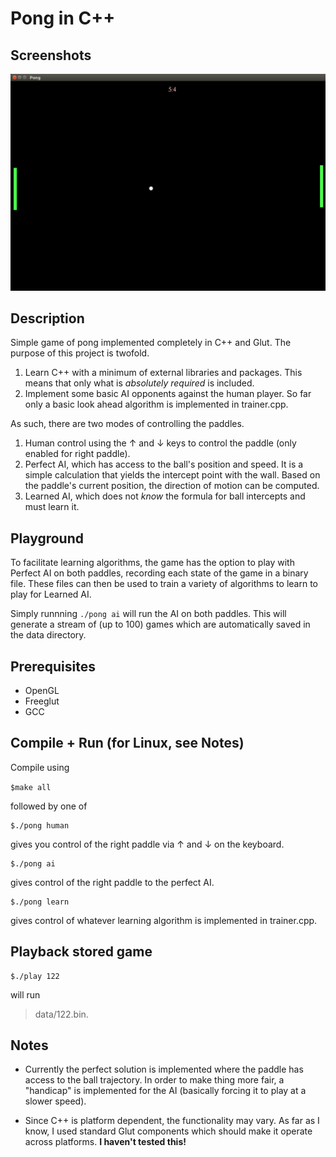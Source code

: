 
# Pong in C++
## Screenshots
![Screen shot of gameplay](images/screen2.png)

## Description
Simple game of pong implemented completely in C++ and Glut. The purpose of this project is twofold. 

1. Learn C++ with a minimum of external libraries and packages. This means that only what is *absolutely required* is included.
2. Implement some basic AI opponents against the human player. So far only a basic look ahead algorithm is implemented in trainer.cpp.

As such, there are two modes of controlling the paddles.

1. Human control using the &uparrow; and &downarrow; keys to control the paddle (only enabled for right paddle).
2. Perfect AI, which has access to the ball's position and speed. It is a simple calculation that yields the intercept point with the wall. Based on the paddle's current position, the direction of motion can be computed. 
3. Learned AI, which does not *know* the formula for ball intercepts and must learn it. 

## Playground
To facilitate learning algorithms, the game has the option to play with Perfect AI on both paddles, recording each state of the game in a binary file. These files can then be used to train a variety of algorithms to learn to play for Learned AI.

Simply runnning ```./pong ai``` will run the AI on both paddles. This will generate a stream of (up to 100) games which are automatically saved in the data directory. 

## Prerequisites 
* OpenGL
* Freeglut
* GCC

## Compile + Run (for Linux, see Notes)
Compile using

```$make all```

followed by one of 

```
$./pong human
```

gives you control of the right paddle via &uparrow; and &downarrow; on the keyboard.

```
$./pong ai
```

gives control of the right paddle to the perfect AI.

```
$./pong learn
```

gives control of whatever learning algorithm is implemented in trainer.cpp.


## Playback stored game
```
$./play 122
```

will run 

> data/122.bin.

## Notes
* Currently the perfect solution is implemented where the paddle has access to the ball trajectory. In order to make thing more fair, a "handicap" is implemented for the AI (basically forcing it to play at a slower speed).

* Since C++ is platform dependent, the functionality may vary. As far as I know, I used standard Glut components which should make it operate across platforms. **I haven't tested this!**